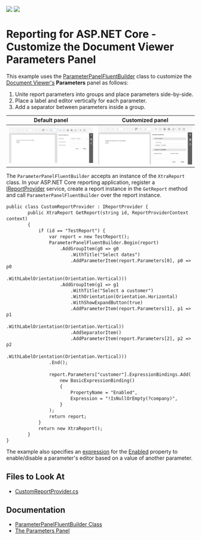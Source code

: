 <!-- default badges list -->
![](https://img.shields.io/endpoint?url=https://codecentral.devexpress.com/api/v1/VersionRange/474049810/2021.2)
[![](https://img.shields.io/badge/📖_How_to_use_DevExpress_Examples-e9f6fc?style=flat-square)](https://docs.devexpress.com/GeneralInformation/403183)
<!-- default badges end -->
# Reporting for ASP.NET Core - Customize the Document Viewer Parameters Panel

This example uses the [ParameterPanelFluentBuilder](https://docs.devexpress.com/XtraReports/DevExpress.XtraReports.Parameters.ParameterPanelFluentBuilder) class to customize the [Document Viewer's](https://docs.devexpress.com/XtraReports/400248/web-reporting/asp-net-core-reporting/document-viewer-in-asp-net-core-applications) **Parameters** panel as follows:

1. Unite report parameters into groups and place parameters side-by-side.
2. Place a label and editor vertically for each parameter.
3. Add a separator between parameters inside a group.

| Default panel | Customized panel |
| :-: | :-: |
| ![Default panel](Images/DefaultParametersPanel.png) | ![Customized panel](Images/CustomizedParametersPanel.png) |


The `ParameterPanelFluentBuilder` accepts an instance of the `XtraReport` class. In your ASP.NET Core reporting application, register a [IReportProvider](https://docs.devexpress.com/XtraReports/DevExpress.XtraReports.Services.IReportProvider) service, create a report instance in the `GetReport` method and call `ParameterPanelFluentBuilder` over the report instance.
```
public class CustomReportProvider : IReportProvider {
        public XtraReport GetReport(string id, ReportProviderContext context)
        {
            if (id == "TestReport") {
                var report = new TestReport();
                ParameterPanelFluentBuilder.Begin(report)
                    .AddGroupItem(g0 => g0
                        .WithTitle("Select dates")
                        .AddParameterItem(report.Parameters[0], p0 => p0
                            .WithLabelOrientation(Orientation.Vertical)))
                    .AddGroupItem(g1 => g1
                        .WithTitle("Select a customer")
                        .WithOrientation(Orientation.Horizontal)
                        .WithShowExpandButton(true)
                        .AddParameterItem(report.Parameters[1], p1 => p1
                            .WithLabelOrientation(Orientation.Vertical))
                        .AddSeparatorItem()
                        .AddParameterItem(report.Parameters[2], p2 => p2
                            .WithLabelOrientation(Orientation.Vertical)))
                .End();

                report.Parameters["customer"].ExpressionBindings.Add(
                    new BasicExpressionBinding()
                    {
                        PropertyName = "Enabled",
                        Expression = "!IsNullOrEmpty(?company)",
                    }
                );
                return report;
            }
            return new XtraReport();
        }
}
```
The example also specifies an [expression](https://docs.devexpress.com/XtraReports/120091/detailed-guide-to-devexpress-reporting/use-expressions) for the [Enabled](https://docs.devexpress.com/CoreLibraries/DevExpress.XtraReports.Parameters.Parameter.Enabled) property to enable/disable a parameter's editor based on a value of another parameter.

<!-- default file list -->
## Files to Look At

- [CustomReportProvider.cs](./CS/Services/CustomReportProvider.cs#L17)

<!-- default file list end -->

## Documentation

- [ParameterPanelFluentBuilder Class](https://docs.devexpress.com/XtraReports/DevExpress.XtraReports.Parameters.ParameterPanelFluentBuilder)
- [The Parameters Panel](https://docs.devexpress.com/XtraReports/402960/detailed-guide-to-devexpress-reporting/use-report-parameters/parameters-panel)

